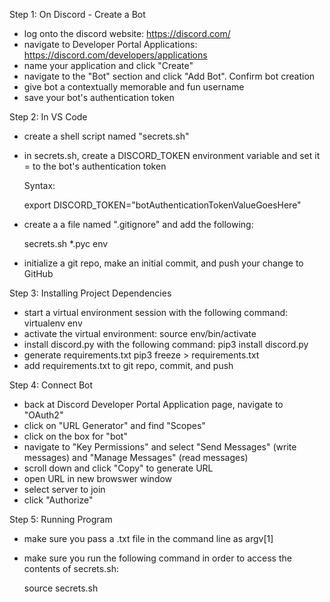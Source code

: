 Step 1: On Discord - Create a Bot 
- log onto the discord website: https://discord.com/
- navigate to Developer Portal Applications: https://discord.com/developers/applications 
- name your application and click "Create"
- navigate to the "Bot" section and click "Add Bot". Confirm bot creation
- give bot a contextually memorable and fun username
- save your bot's authentication token

Step 2: In VS Code
- create a shell script named "secrets.sh"
- in secrets.sh, create a DISCORD_TOKEN environment variable and set it = to the bot's authentication token

    Syntax:

    export DISCORD_TOKEN="botAuthenticationTokenValueGoesHere"

- create a a file named ".gitignore" and add the following:

    secrets.sh
    *.pyc
    env

- initialize a git repo, make an initial commit, and push your change to GitHub

Step 3: Installing Project Dependencies
- start a virtual environment session with the following command:   virtualenv env
- activate the virtual environment:    source env/bin/activate
- install discord.py with the following command:    pip3 install discord.py
- generate requirements.txt     pip3 freeze > requirements.txt
- add requirements.txt to git repo, commit, and push

Step 4: Connect Bot
- back at Discord Developer Portal Application page, navigate to "OAuth2"
- click on "URL Generator" and find "Scopes"
- click on the box for "bot"
- navigate to "Key Permissions" and select "Send Messages" (write messages) and "Manage Messages" (read messages)
- scroll down and click "Copy" to generate URL
- open URL in new browswer window
- select server to join
- click "Authorize"

Step 5: Running Program
- make sure you pass a .txt file in the command line as argv[1]
- make sure you run the following command in order to access the contents of secrets.sh:

    source secrets.sh 
